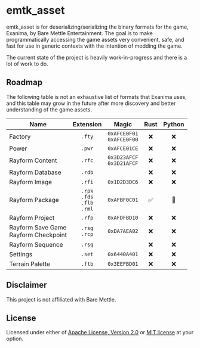 # emtk_asset

emtk_asset is for deserializing/serializing the binary formats for the game, Exanima, by Bare Mettle Entertainment. The
goal is to make programmatically accessing the game assets very convenient, safe, and fast for use in generic contexts
with the intention of modding the game.

The current state of the project is heavily work-in-progress and there is a lot of work to do.

## Roadmap

The following table is not an exhaustive list of formats that Exanima uses, and this table may grow in the future
after more discovery and better understanding of the game assets.

| Name | Extension | Magic | Rust | Python |
| - | :-: | :-: | :-: | :-: |
| Factory | `.fty` | `0xAFCE0F01`<br/>`0xAFCE0F00` | ❌ | ❌ |
| Power | `.pwr` | `0xAFCE01CE` | ❌ | ❌ |
| Rayform Content | `.rfc` | `0x3D23AFCF`<br/>`0x3D21AFCF` | ❌ | ❌ |
| Rayform Database | `.rdb` | | ❌| ❌ |
| Rayform Image | `.rfi` | `0x1D2D3DC6` | ❌ | ❌ |
| Rayform Package | `.rpk`<br/>`.fds`<br/>`.flb`<br/>`.rml` | `0xAFBF0C01` | ✅ | 🚧 |
| Rayform Project | `.rfp` | `0xAFDFBD10` | ❌ | ❌ |
| Rayform Save Game<br/>Rayform Checkpoint | `.rsg`<br/>`.rcp` | `0xDA7AEA02` | ❌ | ❌ |
| Rayform Sequence | `.rsq` | | ❌ | ❌ |
| Settings | `.set` | `0x6440A401` | ❌ | ❌ |
| Terrain Palette | `.ftb` | `0x3EEFBD01` | ❌ | ❌ |

## Disclaimer

This project is not affiliated with Bare Mettle.

## License

Licensed under either of [Apache License, Version 2.0](LICENSE-APACHE) or [MIT license](LICENSE-MIT) at your option.
